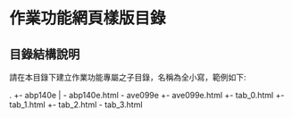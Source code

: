 作業功能網頁樣版目錄　
====================

目錄結構說明
------------
請在本目錄下建立作業功能專屬之子目錄，名稱為全小寫，範例如下:

  .
  +- abp140e
  |   \- abp140e.html
  \- ave099e
      +- ave099e.html
      +- tab_0.html
      +- tab_1.html
      +- tab_2.html
      \- tab_3.html
